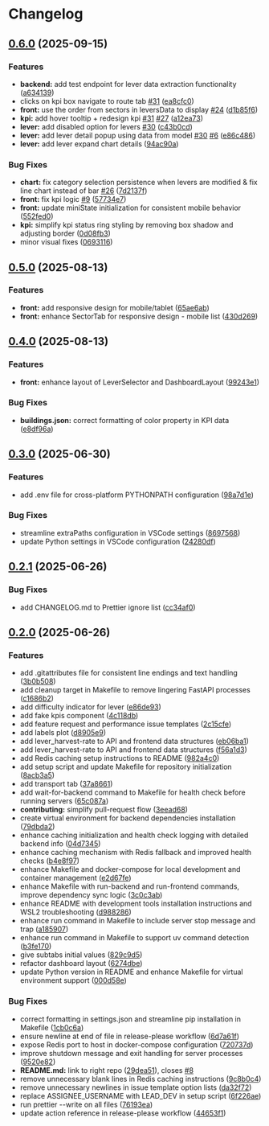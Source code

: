 # Changelog

## [0.6.0](https://github.com/EPFL-ENAC/leure-speed-to-zero/compare/v0.5.0...v0.6.0) (2025-09-15)


### Features

* **backend:** add test endpoint for lever data extraction functionality ([a634139](https://github.com/EPFL-ENAC/leure-speed-to-zero/commit/a6341392802a814dcf9283c31500474bed953bc1))
* clicks on kpi box navigate to route tab [#31](https://github.com/EPFL-ENAC/leure-speed-to-zero/issues/31) ([ea8cfc0](https://github.com/EPFL-ENAC/leure-speed-to-zero/commit/ea8cfc0bc2190b4844b62771b616738e4481c860))
* **front:** use the order from sectors in leversData to display [#24](https://github.com/EPFL-ENAC/leure-speed-to-zero/issues/24) ([d1b85f6](https://github.com/EPFL-ENAC/leure-speed-to-zero/commit/d1b85f6f56018c7727cdef7088bed741879d6f56))
* **kpi:** add hover tooltip + redesign kpi [#31](https://github.com/EPFL-ENAC/leure-speed-to-zero/issues/31) [#27](https://github.com/EPFL-ENAC/leure-speed-to-zero/issues/27) ([a12ea73](https://github.com/EPFL-ENAC/leure-speed-to-zero/commit/a12ea73819d9ac8f42c85d5e1db5d5ae6f0a24d1))
* **lever:** add disabled option for levers [#30](https://github.com/EPFL-ENAC/leure-speed-to-zero/issues/30) ([c43b0cd](https://github.com/EPFL-ENAC/leure-speed-to-zero/commit/c43b0cd705bf75c7f9730f57da18857edb58ac88))
* **lever:** add lever detail popup using data from model [#30](https://github.com/EPFL-ENAC/leure-speed-to-zero/issues/30) [#6](https://github.com/EPFL-ENAC/leure-speed-to-zero/issues/6) ([e86c486](https://github.com/EPFL-ENAC/leure-speed-to-zero/commit/e86c486b0cb2ace9d8dfc9303409706155ed04fb))
* **lever:** add lever expand chart details ([94ac90a](https://github.com/EPFL-ENAC/leure-speed-to-zero/commit/94ac90a12cc76e79257030623396b1b6769f985b))


### Bug Fixes

* **chart:** fix category selection persistence when levers are modified & fix line chart instead of bar [#26](https://github.com/EPFL-ENAC/leure-speed-to-zero/issues/26) ([7d2137f](https://github.com/EPFL-ENAC/leure-speed-to-zero/commit/7d2137f8c362510ae8563e90cacda43629d33f72))
* **front:** fix kpi logic [#9](https://github.com/EPFL-ENAC/leure-speed-to-zero/issues/9) ([57734e7](https://github.com/EPFL-ENAC/leure-speed-to-zero/commit/57734e7f59806cbdf08270c86b196b5455c0a7fa))
* **front:** update miniState initialization for consistent mobile behavior ([552fed0](https://github.com/EPFL-ENAC/leure-speed-to-zero/commit/552fed0cbf1f807f8a78547d3bdedf9b6a38bbf9))
* **kpi:** simplify kpi status ring styling by removing box shadow and adjusting border ([0d08fb3](https://github.com/EPFL-ENAC/leure-speed-to-zero/commit/0d08fb366bb1148cbacd4125cc2e5669381e5cb3))
* minor visual fixes ([0693116](https://github.com/EPFL-ENAC/leure-speed-to-zero/commit/069311692e47cc8a64d62a3215779f947153d172))

## [0.5.0](https://github.com/EPFL-ENAC/leure-speed-to-zero/compare/v0.4.1...v0.5.0) (2025-08-13)


### Features

* **front:** add responsive design for mobile/tablet ([65ae6ab](https://github.com/EPFL-ENAC/leure-speed-to-zero/commit/65ae6ab29ee18f2dded072cf596335437cd42b60))
* **front:** enhance SectorTab for responsive design - mobile list ([430d269](https://github.com/EPFL-ENAC/leure-speed-to-zero/commit/430d26900b594d72cb2453d7bfb5b7847dcc2d3a))

## [0.4.0](https://github.com/EPFL-ENAC/leure-speed-to-zero/compare/v0.3.0...v0.4.0) (2025-08-13)


### Features

* **front:** enhance layout of LeverSelector and DashboardLayout ([99243e1](https://github.com/EPFL-ENAC/leure-speed-to-zero/commit/99243e1e39e1ed1937b739b7f4d3af293dcbef8c))


### Bug Fixes

* **buildings.json:** correct formatting of color property in KPI data ([e8df96a](https://github.com/EPFL-ENAC/leure-speed-to-zero/commit/e8df96a9c14f74f322116cac2b3c74e2d969d63b))

## [0.3.0](https://github.com/EPFL-ENAC/leure-speed-to-zero/compare/v0.2.1...v0.3.0) (2025-06-30)


### Features

* add .env file for cross-platform PYTHONPATH configuration ([98a7d1e](https://github.com/EPFL-ENAC/leure-speed-to-zero/commit/98a7d1e9a757d3ed7cc4e0fb98de1f65ea57ce19))


### Bug Fixes

* streamline extraPaths configuration in VSCode settings ([8697568](https://github.com/EPFL-ENAC/leure-speed-to-zero/commit/8697568c195a023c2a1ddea020e4dd295168d7ed))
* update Python settings in VSCode configuration ([24280df](https://github.com/EPFL-ENAC/leure-speed-to-zero/commit/24280df363955e20bc12bb612fb17af76fbc08e1))

## [0.2.1](https://github.com/EPFL-ENAC/leure-speed-to-zero/compare/v0.2.0...v0.2.1) (2025-06-26)


### Bug Fixes

* add CHANGELOG.md to Prettier ignore list ([cc34af0](https://github.com/EPFL-ENAC/leure-speed-to-zero/commit/cc34af019f16ad886f4a759df02d920400f33691))

## [0.2.0](https://github.com/EPFL-ENAC/leure-speed-to-zero/compare/v0.1.0...v0.2.0) (2025-06-26)


### Features

* add .gitattributes file for consistent line endings and text handling ([3b0b508](https://github.com/EPFL-ENAC/leure-speed-to-zero/commit/3b0b50805a774883014fa15f2d5b19b73a76c26e))
* add cleanup target in Makefile to remove lingering FastAPI processes ([c1686b2](https://github.com/EPFL-ENAC/leure-speed-to-zero/commit/c1686b215cc488d1e8312bf7e68e3a57ae5c4cd4))
* add difficulty indicator for lever ([e86de93](https://github.com/EPFL-ENAC/leure-speed-to-zero/commit/e86de93aa4ed1ffab2b4c0e16a6823b7c7d600b2))
* add fake kpis component ([4c118db](https://github.com/EPFL-ENAC/leure-speed-to-zero/commit/4c118db0c6278e85bacfef7e60cd11b8047585ab))
* add feature request and performance issue templates ([2c15cfe](https://github.com/EPFL-ENAC/leure-speed-to-zero/commit/2c15cfec82b207cf1bab8683c08f8f30c72ac044))
* add labels plot ([d8905e9](https://github.com/EPFL-ENAC/leure-speed-to-zero/commit/d8905e98321db0841146f5ca558201923a58626e))
* add lever_harvest-rate to API and frontend data structures ([eb06ba1](https://github.com/EPFL-ENAC/leure-speed-to-zero/commit/eb06ba1e72bb3606cb603eaf492b1552436c26fd))
* add lever_harvest-rate to API and frontend data structures ([f56a1d3](https://github.com/EPFL-ENAC/leure-speed-to-zero/commit/f56a1d3f826be4a5041d2bc565fa9b0c050c9704))
* add Redis caching setup instructions to README ([982a4c0](https://github.com/EPFL-ENAC/leure-speed-to-zero/commit/982a4c02191bf8ed80e9355711997713279f98d7))
* add setup script and update Makefile for repository initialization ([8acb3a5](https://github.com/EPFL-ENAC/leure-speed-to-zero/commit/8acb3a53ca866575c798932c2d7efb386cf7c4e9))
* add transport tab ([37a8661](https://github.com/EPFL-ENAC/leure-speed-to-zero/commit/37a866121c79f7013454d22ae25303ce6758989f))
* add wait-for-backend command to Makefile for health check before running servers ([65c087a](https://github.com/EPFL-ENAC/leure-speed-to-zero/commit/65c087af8ccef59c1a7c98626c51046165d14d88))
* **contributing:** simplify pull-request flow ([3eead68](https://github.com/EPFL-ENAC/leure-speed-to-zero/commit/3eead682cf887639848440c8fa48d9bdbb85d5e9))
* create virtual environment for backend dependencies installation ([79dbda2](https://github.com/EPFL-ENAC/leure-speed-to-zero/commit/79dbda2815151955fb68c4e8df2f5de2c9405c7c))
* enhance caching initialization and health check logging with detailed backend info ([04d7345](https://github.com/EPFL-ENAC/leure-speed-to-zero/commit/04d7345ee0f89805de8ba34a84fac116f214adfd))
* enhance caching mechanism with Redis fallback and improved health checks ([b4e8f97](https://github.com/EPFL-ENAC/leure-speed-to-zero/commit/b4e8f97a71a30cdad32233f128dc7acc6fbc1fe6))
* enhance Makefile and docker-compose for local development and container management ([e2d67fe](https://github.com/EPFL-ENAC/leure-speed-to-zero/commit/e2d67fe53584910ef46ba119444b488ff270291c))
* enhance Makefile with run-backend and run-frontend commands, improve dependency sync logic ([3c0c3ab](https://github.com/EPFL-ENAC/leure-speed-to-zero/commit/3c0c3ab5c9348c6637a42c5eb91e820e55c1b060))
* enhance README with development tools installation instructions and WSL2 troubleshooting ([d988286](https://github.com/EPFL-ENAC/leure-speed-to-zero/commit/d988286cd24b82b5d51dec8069e8869ad85758d1))
* enhance run command in Makefile to include server stop message and trap ([a185907](https://github.com/EPFL-ENAC/leure-speed-to-zero/commit/a1859075134ed944c6fd994f94e19a40ddf6c262))
* enhance run command in Makefile to support uv command detection ([b3fe170](https://github.com/EPFL-ENAC/leure-speed-to-zero/commit/b3fe170f0facbd663b39f8c8717edb67f1378100))
* give subtabs initial values ([829c9d5](https://github.com/EPFL-ENAC/leure-speed-to-zero/commit/829c9d547d8af9022f4c5821afc58b6b3528d809))
* refactor dashboard layout ([6274dbe](https://github.com/EPFL-ENAC/leure-speed-to-zero/commit/6274dbe05b1cdb16ff626079d95790e5003b6091))
* update Python version in README and enhance Makefile for virtual environment support ([000d58e](https://github.com/EPFL-ENAC/leure-speed-to-zero/commit/000d58e4a51efc137bbd1e71e973c66abd78ef58))


### Bug Fixes

* correct formatting in settings.json and streamline pip installation in Makefile ([1cb0c6a](https://github.com/EPFL-ENAC/leure-speed-to-zero/commit/1cb0c6accba1e3ffa2354e9f731179721c75873b))
* ensure newline at end of file in release-please workflow ([6d7a61f](https://github.com/EPFL-ENAC/leure-speed-to-zero/commit/6d7a61f33c8362d1b928f2f4f526976a445ab862))
* expose Redis port to host in docker-compose configuration ([720737d](https://github.com/EPFL-ENAC/leure-speed-to-zero/commit/720737d9b8170e86f9e28a757880d278b0e301be))
* improve shutdown message and exit handling for server processes ([9520e82](https://github.com/EPFL-ENAC/leure-speed-to-zero/commit/9520e820b21050fdd6bfa73e030ab5157a12c81b))
* **README.md:** link to right repo ([29dea51](https://github.com/EPFL-ENAC/leure-speed-to-zero/commit/29dea51e998397f1e549a729a3b99e73fbd12f19)), closes [#8](https://github.com/EPFL-ENAC/leure-speed-to-zero/issues/8)
* remove unnecessary blank lines in Redis caching instructions ([9c8b0c4](https://github.com/EPFL-ENAC/leure-speed-to-zero/commit/9c8b0c44af2e84a02d070e5f29eda6718cf02c96))
* remove unnecessary newlines in issue template option lists ([da32f72](https://github.com/EPFL-ENAC/leure-speed-to-zero/commit/da32f72f3630ac449bde45882875884aac2ff239))
* replace ASSIGNEE_USERNAME with LEAD_DEV in setup script ([6f226ae](https://github.com/EPFL-ENAC/leure-speed-to-zero/commit/6f226ae091b741f21cae97a15bba449d12f2e084))
* run prettier --write on all files ([76193ea](https://github.com/EPFL-ENAC/leure-speed-to-zero/commit/76193eaee2ec27bcb819b09e46b7569e934d322f))
* update action reference in release-please workflow ([44653f1](https://github.com/EPFL-ENAC/leure-speed-to-zero/commit/44653f19fab9fab0419daabeb583833819c1a597))
